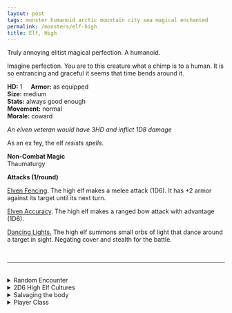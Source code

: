 ```yaml
---
layout: post
tags: monster humanoid arctic mountain city sea magical enchanted
permalink: /monsters/elf-high
title: Elf, High
---
```


Truly annoying elitist magical perfection. A humanoid.

Imagine perfection. You are to this creature what a chimp is to a human. It is so entrancing and graceful it seems that time bends around it.

**HD:** 1  &nbsp; &nbsp;  **Armor:** as equipped <br>
**Size:** medium <br>
**Stats:** always good enough<br>
**Movement:** normal <br>
**Morale:** coward <br>

*An elven veteran would have 3HD and inflict 1D8 damage*

As an ex fey, the elf *resists spells*.

**Non-Combat Magic** <br>
Thaumaturgy

**Attacks (1/round)**

<ins>Elven Fencing</ins>.  The high elf makes a melee attack (1D6). It has +2 armor against its target until its next turn.

<ins>Elven Accuracy</ins>. The high elf makes a ranged bow attack with advantage (1D6).

<ins>Dancing Lights.</ins> The high elf summons small orbs of light that dance around a target in sight. Negating cover and stealth for the battle.

<br>

---

<br>

<details markdown="1">
<summary>Random Encounter</summary>

1. **Monster:** 2D4 high elves & 1 of them is a veteran ... (roll a D8):
  1. nothing.
  1. on a pristine mount & 1D4 of them are [soldiers](https://saltygoo.github.io/monsters/soldier)
  1. & 1D4 of them are [high mages](https://saltygoo.github.io/monsters/wizard)
  1. & 1D4 of them are [bladesingers](https://saltygoo.github.io/monsters/soldier)
  1. & 1D4 of them are [mages](https://saltygoo.github.io/monsters/wizard)
  1. & 1D4 of them are [entertainers](https://saltygoo.github.io/monsters/entertainer)
  1. riding a flying [beast](https://saltygoo.github.io/list/monsters-beast)
  1. roll twice
3. **Lair:** A marble tower. <br>    &nbsp; OR <br>    **Omen:** You feel self conscious about your imperfections.
4. **Spoor:** Perfect white horses / ships / flowers.
5. **Tracks:** Elegant banners on the horizon.
6. **Trace:** An ancient crystal milestone.
7. **Trace:** Elven ruins.

</details>

<details markdown="1">
<summary>2D6 High Elf Cultures</summary>

Combine the result of both tables to get the broad lines of this humanoid culture in this part of the world.

**Cultures**
1. The ones that live in cities on floating islands.
1. The ones that live in towers protected by magical fog.
1. The ones that live in oases of green  in dessicated wastelands.
1. The ones that depend on the labour of elegant constructs.
1. The ones that live under glass domes.
1. The ones  whose eternal queen has never been seen.

**Features**
1. Their servants are on the brink of revolt.
1. There are only a handful of them left and they hide this fact.
1. They probe and control visitors and dissenters through an artificial star.
1. Their overuse of magic is the cause behind most problems in the area. They know it and prefer to hide it.
1. People who enter their paradise may never leave.
1. They coexist with and are as old as dragons.
</details>

<details markdown="1">
<summary>Salvaging the body</summary>
 
Find their equipment, and ... (Roll as many times as the HD of the monster)

1. Nothing.
1. One of the elf's equipment is masterwork.
1. A musical instrument.
1. Nothing.
1. A spell scroll.
1. Elven trinket (valuable).
</details>

<details markdown="1">
<summary>Player Class</summary>
Play as an [elf](/class/magic-user/elf)!
</details>

